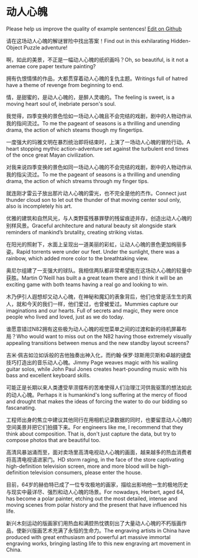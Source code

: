# 动人心魄

Please help us improve the quality of example sentences! [Edit on Github](https://github.com/jiyushe/jiyu-example-sentence-source/blob/main/chinese/dongrenxinpo.md)

<p><span class="chinese">请在这场动人心魄的解谜冒险中找出答案！</span><span class="english">Find out in this exhilarating Hidden-Object Puzzle adventure!</span></p>

<p><span class="chinese">啊，如此的美景，不正是一幅动人心魄的纸织画吗？</span><span class="english">Oh, so beautiful, is it not a anemae core paper texture painting?</span></p>

<p><span class="chinese">拥有仇恨情愫的作品，大都贯穿着动人心魄的复仇主题。</span><span class="english">Writings full of hatred have a theme of revenge from beginning to end.</span></p>

<p><span class="chinese">情，是甜蜜的，是动人心魄的，是醉人灵魂的。</span><span class="english">The feeling is sweet, is a moving heart soul of, inebriate person's soul.</span></p>

<p><span class="chinese">我觉得，四季变换的景色恰如一场动人心魄且不会完结的戏剧，剧中的人物动作从我的指间流过。</span><span class="english">To me the pageant of seasons is a thrilling and unending drama, the action of which steams though my fingertips.</span></p>

<p><span class="chinese">一度强大的玛雅文明在暴烈统治即将结束时，上演了一场动人心魄的冒险行动。</span><span class="english">A heart stopping mythic action-adventure set against the turbulent end times of the once great Mayan civilization.</span></p>

<p><span class="chinese">对我来说四季变换的景色如同一场动人心魄的不会完结的戏剧，剧中的人物动作从我的指尖流过。</span><span class="english">To me the pageant of seasons is a thrilling and unending drama, the action of which streams through my finger tips.</span></p>

<p><span class="chinese">就连刚才雷云子放出那片动人心魄的雷光，也不完全是他的杰作。</span><span class="english">Connect just thunder cloud son to let out the thunder of that moving center soul only, also is incompletely his art.</span></p>

<p><span class="chinese">优雅的建筑和自然风光，与人类野蛮残暴罪孽的残留痕迹并存，创造出动人心魄的别样风景。</span><span class="english">Graceful architecture and natural beauty sit alongside stark reminders of mankind’s brutality, creating striking vistas.</span></p>

<p><span class="chinese">在阳光的照射下，水面上呈现出一道美丽的彩虹，让动人心魄的景色更加绚丽多姿。</span><span class="english">Rapid torrents were under our feet. Under the sunlight, there was a rainbow, which added more color to the breathtaking view.</span></p>

<p><span class="chinese">奥尼尔组建了一支强大的球队。我相信两队都非常希望能在这场动人心魄的较量中获胜。</span><span class="english">Martin O'Neill has built a a great team there and I think it will be an exciting game with both teams having a real go and looking to win.</span></p>

<p><span class="chinese">木乃伊引人遐想却又动人心魄，在神秘和魔幻的表象背后，他们也曾是活生生的真人，就和今天的我们一样，他们爱过，也曾被爱过。</span><span class="english">Mummies capture our imaginations and our hearts. Full of secrets and magic, they were once people who lived and loved, just as we do today.</span></p>

<p><span class="chinese">谁愿意错过N82拥有这些极为动人心魄的视觉菜单之间的过渡和新的待机屏幕布局？</span><span class="english">Who would want to miss out on the N82 having those extremely visually appealing transitions between menus and the new standby layout screens?</span></p>

<p><span class="chinese">吉米·佩吉如泣如诉般的吉他独奏出神入化，而约翰·保罗·琼斯用贝斯和卓越的键盘技巧打造出的音乐动人心魄。</span><span class="english">Jimmy Page weaves magic with his wailing guitar solos, while John Paul Jones creates heart-pounding music with his bass and excellent keyboard skills.</span></p>

<p><span class="chinese">可能正是长期以来人类遭受旱涝摆布的苦难使得人们治理江河供我驱策的想法如此的动人心魄。</span><span class="english">Perhaps it is humankind's long suffering at the mercy of flood and drought that makes the ideas of forcing the water to do our bidding so fascanating.</span></p>

<p><span class="chinese">工程师出身的焦立中建议其他同行在用相机记录数据的同时，也要留意动人心魄的空间美景并把它们拍摄下来。</span><span class="english">For engineers like me, I recommend that they think about composition. That is, don't just capture the data, but try to compose photos that are beautiful too.</span></p>

<p><span class="chinese">高清风暴汹涌而至，面对卖场里高清电视动人心魄的画面，越来越多的热血消费者将高清电视请进家门。</span><span class="english">HD storm raging, in the face of the store captivating high-definition television screen, more and more blood will be high-definition television consumers, please enter the house.</span></p>

<p><span class="chinese">目前，64岁的赫伯特已成了一位专攻极地的画家，描绘出影响他一生的极地历史与现实中最详尽、强烈和动人心魄的场景。</span><span class="english">For nowadays, Herbert, aged 64, has become a polar painter, etching out the most detailed, intense and moving scenes from polar history and the present that have influenced his life.</span></p>

<p><span class="chinese">新兴木刻运动的版画家们用热血和满腔热忱镌刻出了大量动人心魄的不朽版画作品，使新兴版画艺术充满了永恒的生命力。</span><span class="english">The engraving artists in China have produced with great enthusiasm and powerful art massive immortal engraving works, bringing lasting life to this new engraving art movement in China.</span></p>

